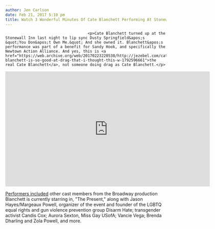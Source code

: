 ```yaml
---
author: Jen Carlson
date: Feb 21, 2017 5:10 pm
title: Watch 3 Wonderful Minutes Of Cate Blanchett Performing At Stonewall
---
```


	
										<p>Cate Blanchett turned up at the Stonewall Inn last night to lip sync Dusty Springfield&apos;s &quot;You Don&apos;t Own Me.&quot; And she owned it. Blanchett&apos;s performance was part of a benefit for Sandy Hook, and specifically the Newtown Action Alliance. And yes, this is <a href="https://web.archive.org/web/20170223220538/http://jezebel.com/cate-blanchett-is-so-good-at-drag-that-i-thought-this-w-1792596661">the real Cate Blanchett</a>, not someone doing drag as Cate Blanchett.</p>

<p><iframe width="640" height="360" src="https://web.archive.org/web/20170223220538if_/https://www.youtube.com/embed/-yMzhsiPdt4" frameborder="0" allowfullscreen></iframe></p>

<p><a href="https://web.archive.org/web/20170223220538/http://www.talkinbroadway.com/allthatchat_new/d.php?id=2365212">Performers included</a> other cast members from the Broadway production Blanchett is currently starring in, &quot;The Present,&quot; along with Jason Hayes/Margeaux Powell, organizer of the event and founder of the LGBTQ equal rights and gun violence prevention group Disarm Hate; transgender activist Candis Cox; Aurora Sexton, Miss Gay USofA; Vancie Vega; Brenda Dharling and Zola Powell, and more.</p>					
										
									
				